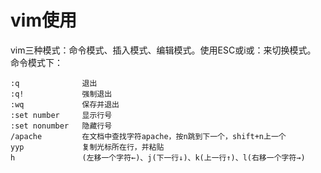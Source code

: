 # vim使用

vim三种模式：命令模式、插入模式、编辑模式。使用ESC或i或：来切换模式。
命令模式下：

```text
:q              退出
:q!             强制退出
:wq             保存并退出
:set number     显示行号
:set nonumber   隐藏行号
/apache         在文档中查找字符apache，按n跳到下一个，shift+n上一个
yyp             复制光标所在行，并粘贴
h               (左移一个字符←)、j(下一行↓)、k(上一行↑)、l(右移一个字符→)
```
